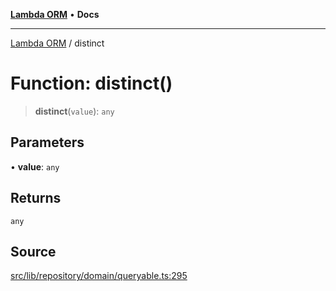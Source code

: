 [**Lambda ORM**](../README.md) • **Docs**

***

[Lambda ORM](../README.md) / distinct

# Function: distinct()

> **distinct**(`value`): `any`

## Parameters

• **value**: `any`

## Returns

`any`

## Source

[src/lib/repository/domain/queryable.ts:295](https://github.com/lambda-orm/lambdaorm-base/blob/b218b3f63a52b1177feec1e7ed5eb0f37947c503/src/lib/repository/domain/queryable.ts#L295)
